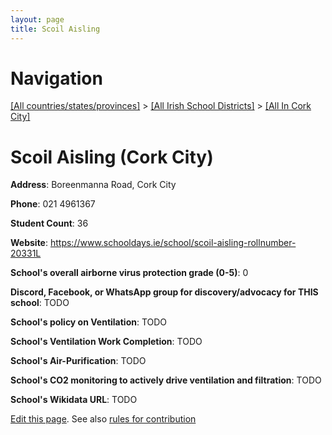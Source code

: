 ```yaml
---
layout: page
title: Scoil Aisling
---
```

# Navigation

[[All countries/states/provinces]](../../..) > [[All Irish School Districts]](../..) > [[All In Cork City]](..)

# Scoil Aisling (Cork City)

**Address**: Boreenmanna Road, Cork City

**Phone**: 021 4961367

**Student Count**: 36

**Website**: <https://www.schooldays.ie/school/scoil-aisling-rollnumber-20331L>

**School's overall airborne virus protection grade (0-5)**: 0

**Discord, Facebook, or WhatsApp group for discovery/advocacy for THIS school**: TODO

**School's policy on Ventilation**: TODO

**School's Ventilation Work Completion**: TODO

**School's Air-Purification**: TODO

**School's CO2 monitoring to actively drive ventilation and filtration**: TODO

**School's Wikidata URL**: TODO


[Edit this page](https://github.com/ventilate-schools/Ireland/edit/main/./Cork_City/Scoil_Aisling.md). See also [rules for contribution](../../../contribution-rules/)